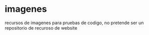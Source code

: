 # imagenes
recursos de imagenes para pruebas de codigo, no pretende ser un repositorio de recuroso de website
